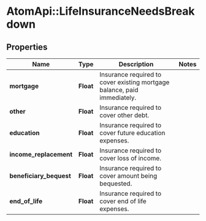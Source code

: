 # AtomApi::LifeInsuranceNeedsBreakdown

## Properties
Name | Type | Description | Notes
------------ | ------------- | ------------- | -------------
**mortgage** | **Float** | Insurance required to cover existing mortgage balance, paid immediately. | 
**other** | **Float** | Insurance required to cover other debt. | 
**education** | **Float** | Insurance required to cover future education expenses. | 
**income_replacement** | **Float** | Insurance required to cover loss of income. | 
**beneficiary_bequest** | **Float** | Insurance required to cover amount being bequested. | 
**end_of_life** | **Float** | Insurance required to cover end of life expenses. | 


